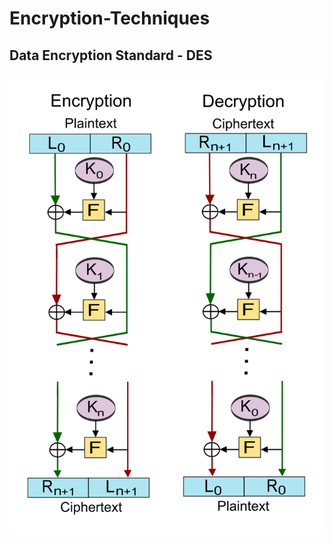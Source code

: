 # Encryption-Techniques


## Data Encryption Standard - DES
![DES Encryption-Decryption Scheme](https://github.com/ifarshgar/Encryption-Techniques/blob/main/DES_Encryption_Decryption.jpg)
